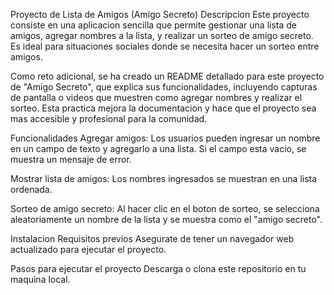 Proyecto de Lista de Amigos (Amigo Secreto)
Descripcion
Este proyecto consiste en una aplicacion sencilla que permite gestionar una lista de amigos, agregar nombres a la lista, y realizar un sorteo de amigo secreto. Es ideal para situaciones sociales donde se necesita hacer un sorteo entre amigos.

Como reto adicional, se ha creado un README detallado para este proyecto de "Amigo Secreto", que explica sus funcionalidades, incluyendo capturas de pantalla o videos que muestren como agregar nombres y realizar el sorteo. Esta practica mejora la documentacion y hace que el proyecto sea mas accesible y profesional para la comunidad.

Funcionalidades
Agregar amigos: Los usuarios pueden ingresar un nombre en un campo de texto y agregarlo a una lista. Si el campo esta vacio, se muestra un mensaje de error.

Mostrar lista de amigos: Los nombres ingresados se muestran en una lista ordenada.

Sorteo de amigo secreto: Al hacer clic en el boton de sorteo, se selecciona aleatoriamente un nombre de la lista y se muestra como el "amigo secreto".

Instalacion
Requisitos previos
Asegurate de tener un navegador web actualizado para ejecutar el proyecto.

Pasos para ejecutar el proyecto
Descarga o clona este repositorio en tu maquina local.
